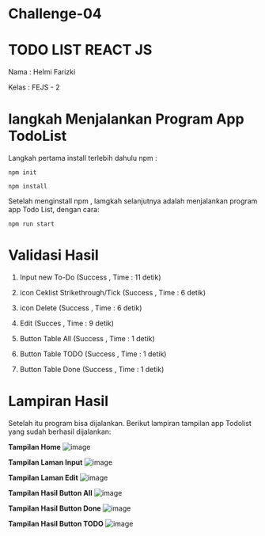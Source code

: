 # Challenge-04

# TODO LIST REACT JS
Nama : Helmi Farizki

Kelas : FEJS - 2

# langkah Menjalankan Program App TodoList
Langkah pertama install terlebih dahulu npm :
```
npm init
```

```
npm install
```

Setelah menginstall npm , lamgkah selanjutnya adalah menjalankan program app Todo List, dengan cara:
```
npm run start
```

# Validasi Hasil

1) Input new To-Do (Success , Time : 11 detik)

2) icon Ceklist Strikethrough/Tick (Success , Time : 6 detik)

3) icon Delete  (Success , Time : 6 detik)
 
4) Edit  (Succes , Time : 9 detik)

5) Button Table All  (Success , Time : 1 detik)
 
6) Button Table TODO  (Success , Time : 1 detik)

7) Button Table Done  (Success , Time : 1 detik)



# Lampiran Hasil
Setelah itu program bisa dijalankan. Berikut lampiran tampilan app Todolist yang sudah berhasil dijalankan:

**Tampilan Home**
![image](https://user-images.githubusercontent.com/95130275/191959528-5df94382-417b-483e-a1a1-0f1272603a5a.png)


**Tampilan Laman Input**
![image](https://user-images.githubusercontent.com/95130275/191764803-29442202-0cd6-4f71-9b9d-25c8f8603ea2.png)


**Tampilan Laman Edit**
![image](https://user-images.githubusercontent.com/95130275/191765112-f08220cd-216b-4011-b5bb-1645dc89afb0.png)


**Tampilan Hasil Button All**
![image](https://user-images.githubusercontent.com/95130275/191765366-4089140c-8a93-48ed-b7ef-1c2b969c5d9c.png)


**Tampilan Hasil Button Done**
![image](https://user-images.githubusercontent.com/95130275/191765531-e2091aa1-0858-4521-b0aa-4a4285d4bcf7.png)


**Tampilan Hasil Button TODO**
![image](https://user-images.githubusercontent.com/95130275/191765654-503e963b-a214-4c4b-a5d7-0446455323c3.png)









